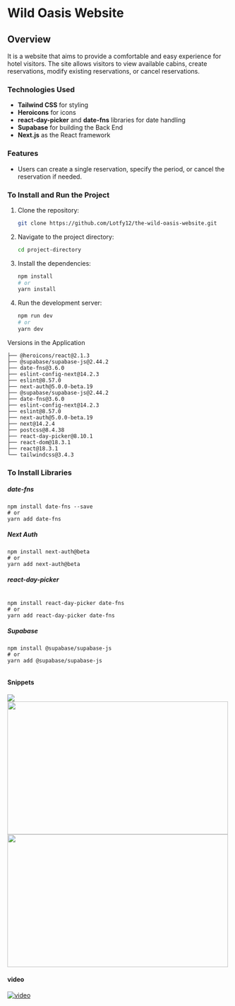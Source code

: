 # Wild Oasis Website

## Overview
It is a website that aims to provide a comfortable and easy experience for hotel visitors. The site allows visitors to view available cabins, create reservations, modify existing reservations, or cancel reservations.

### Technologies Used
- **Tailwind CSS** for styling
- **Heroicons** for icons
- **react-day-picker** and **date-fns** libraries for date handling
- **Supabase** for building the Back End
- **Next.js** as the React framework


### Features
- Users can create a single reservation, specify the period, or cancel the reservation if needed.

### To Install and Run the Project
1. Clone the repository:
    ```bash
    git clone https://github.com/Lotfy12/the-wild-oasis-website.git
    ```
2. Navigate to the project directory:
    ```bash
    cd project-directory
    ```
3. Install the dependencies:
    ```bash
    npm install
    # or
    yarn install
    ```
4. Run the development server:
    ```bash
    npm run dev
    # or
    yarn dev
    ```
Versions in the Application
```
├── @heroicons/react@2.1.3
├── @supabase/supabase-js@2.44.2
├── date-fns@3.6.0
├── eslint-config-next@14.2.3
├── eslint@8.57.0
├── next-auth@5.0.0-beta.19
├── @supabase/supabase-js@2.44.2
├── date-fns@3.6.0
├── eslint-config-next@14.2.3
├── eslint@8.57.0
├── next-auth@5.0.0-beta.19
├── next@14.2.4
├── postcss@8.4.38
├── react-day-picker@8.10.1
├── react-dom@18.3.1
├── react@18.3.1
└── tailwindcss@3.4.3

```
### To Install Libraries
##### date-fns
```
npm install date-fns --save
# or
yarn add date-fns

```
##### Next Auth
``` 
npm install next-auth@beta
# or
yarn add next-auth@beta
```
##### react-day-picker
``` 

npm install react-day-picker date-fns
# or
yarn add react-day-picker date-fns

```
##### Supabase

```
npm install @supabase/supabase-js
# or
yarn add @supabase/supabase-js


```
#### Snippets

<div>
  <img src="https://github.com/user-attachments/assets/5fa360be-bbd6-44eb-9844-21426c518a88" />
  <img src="https://github.com/user-attachments/assets/dd77182a-2cd7-44d0-abf7-9e97e4591e4d" height="300" width="500" />
  <img src="https://github.com/user-attachments/assets/c710736a-98db-4014-bb9d-d9575c01b0c9" height="300" width="500" />
</div>

#### video

[![video](https://github.com/user-attachments/assets/5fa360be-bbd6-44eb-9844-21426c518a88)](https://github.com/user-attachments/assets/d59a144c-585b-4cda-bde7-3d4bf6f531c4)

